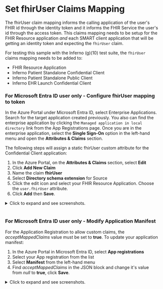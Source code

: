 # Set fhirUser Claims Mapping

The fhirUser claim mapping informs the calling application of the user's FHIR id through the identity token and it informs the FHIR Service the user's id through the access token. This claims mapping needs to be setup for the FHIR Resource application *and* each SMART client application that will be getting an identity token and expecting the `fhirUser` claim.

For testing this sample with the Inferno (g)(10) test suite, the `fhirUser` claims mapping needs to be added to:
- FHIR Resource Application
- Inferno Patient Standalone Confidential Client
- Inferno Patient Standalone Public Client
- Inferno EHR Launch Confidential Client

### For Microsoft Entra ID user only - Configure fhirUser mapping to token

In the Azure Portal under Microsoft Entra ID, select Enterprise Applications. Search for the target application created previously. You also can find the enterprise application by clicking the `Managed application in local directory` link from the App Registrations page. Once you are in the enterprise application, select the **Single Sign-On** option in the left-hand menu and open the **Attributes & Claims** section.

The following steps will assign a static fhirUser custom attribute for the Confidential Client application:

1. In the Azure Portal, on the **Attributes & Claims** section, select **Edit**
2. Click **Add New Claim**
3. Name the claim **fhirUser**
4. Select **Directory schema extension** for Source
5. Click the edit icon and select your FHIR Resource Application. Choose the `user.fhirUser` attribute.
6. Click **Add** then **Save**.

<details>
<summary>Click to expand and see screenshots.</summary>
<br />

![Azure Portal image of custom attribute claims configuration screen](./images/1_attributes_claims.png)
![Azure Portal image of creating new custom claim](./images/fhirUser_set_oidc_claim_info.png)
![Azure Portal image of creating new custom claim](./images/fhirUser_set_oidc_claim_info2.png)
![Azure Portal image of creating new custom claim](./images/fhirUser_set_oidc_claim_info3.png)
</details>

<br />

### For Microsoft Entra ID user only - Modify Application Manifest

For the Application Registration to allow custom claims, the *acceptMappedClaims* value must be set to **true**. To update your application manifest:

1. In the Azure Portal in Microsoft Entra ID, select **App registrations**
2. Select your App registration from the list
3. Select **Manifest** from the left-hand menu
4. Find *acceptMappedClaims* in the JSON block and change it's value from *null* to **true**, click **Save**.

<details>
<summary>Click to expand and see screenshots.</summary>
<br />

![Azure Portal image of changing the application manifest to accept mapped claims.](./images/change_app_manifest_claims_mapping.png)
</details>